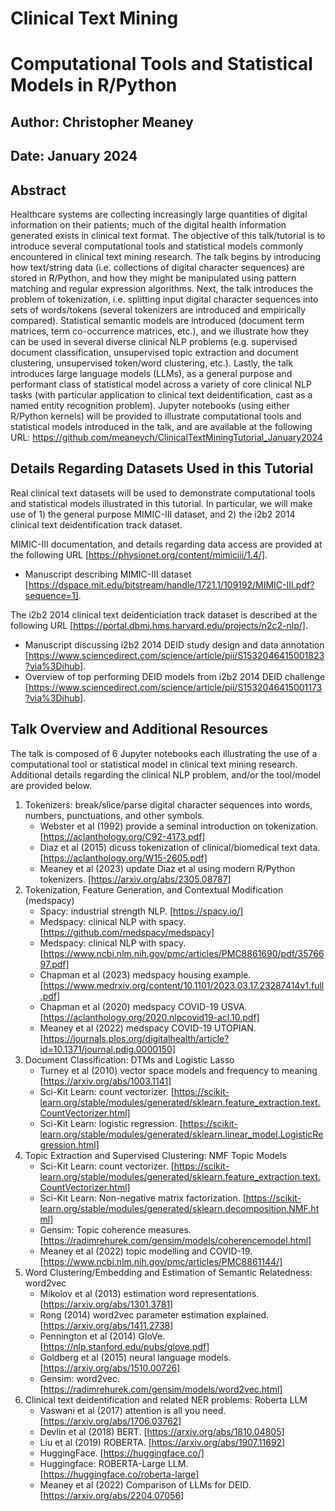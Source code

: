 # Clinical Text Mining 
# Computational Tools and Statistical Models in R/Python

## Author: Christopher Meaney

## Date: January 2024

## Abstract

Healthcare systems are collecting increasingly large quantities of digital information on their patients; much of the digital health information generated exists in clinical text format. The objective of this talk/tutorial is to introduce several computational tools and statistical models commonly encountered in clinical text mining research. The talk begins by introducing how text/string data (i.e. collections of digital character sequences) are stored in R/Python, and how they might be manipulated using pattern matching and regular expression algorithms. Next, the talk introduces the problem of tokenization, i.e. splitting input digital character sequences into sets of words/tokens (several tokenizers are introduced and empirically compared). Statistical semantic models are introduced (document term matrices, term co-occurrence matrices, etc.), and we illustrate how they can be used in several diverse clinical NLP problems (e.g. supervised document classification, unsupervised topic extraction and document clustering, unsupervised token/word clustering, etc.). Lastly, the talk introduces large language models (LLMs), as a general purpose and performant class of statistical model across a variety of core clinical NLP tasks (with particular application to clinical text deidentification, cast as a named entity recognition problem). Jupyter notebooks (using either R/Python kernels) will be provided to illustrate computational tools and statistical models introduced in the talk, and are available at the following URL: https://github.com/meaneych/ClinicalTextMiningTutorial_January2024

## Details Regarding Datasets Used in this Tutorial

Real clinical text datasets will be used to demonstrate computational tools and statistical models illustrated in this tutorial. In particular, we will make use of 1) the general purpose MIMIC-III dataset, and 2) the i2b2 2014 clinical text deidentification track dataset.

MIMIC-III documentation, and details regarding data access are provided at the following URL [https://physionet.org/content/mimiciii/1.4/]. 
- Manuscript describing MIMIC-III dataset [https://dspace.mit.edu/bitstream/handle/1721.1/109192/MIMIC-III.pdf?sequence=1]. 

The i2b2 2014 clinical text deidenticiation track dataset is described at the following URL [https://portal.dbmi.hms.harvard.edu/projects/n2c2-nlp/]. 
- Manuscript discussing i2b2 2014 DEID study design and data annotation [https://www.sciencedirect.com/science/article/pii/S1532046415001823?via%3Dihub]. 
- Overview of top performing DEID models from i2b2 2014 DEID challenge [https://www.sciencedirect.com/science/article/pii/S1532046415001173?via%3Dihub].

## Talk Overview and Additional Resources

The talk is composed of 6 Jupyter notebooks each illustrating the use of a computational tool or statistical model in clinical text mining research. Additional details regarding the clinical NLP problem, and/or the tool/model are provided below.

1. Tokenizers: break/slice/parse digital character sequences into words, numbers, punctuations, and other symbols.
   - Webster et al (1992) provide a seminal introduction on tokenization. [https://aclanthology.org/C92-4173.pdf]
   - Diaz et al (2015) dicuss tokenization of clinical/biomedical text data. [https://aclanthology.org/W15-2605.pdf]
   - Meaney et al (2023) update Diaz et al using modern R/Python tokenizers. [https://arxiv.org/abs/2305.08787]
2. Tokenization, Feature Generation, and Contextual Modification (medspacy)
   - Spacy: industrial strength NLP. [https://spacy.io/]
   - Medspacy: clinical NLP with spacy. [https://github.com/medspacy/medspacy]
   - Medspacy: clinical NLP with spacy. [https://www.ncbi.nlm.nih.gov/pmc/articles/PMC8861690/pdf/3576697.pdf]
   - Chapman et al (2023) medspacy housing example. [https://www.medrxiv.org/content/10.1101/2023.03.17.23287414v1.full.pdf]
   - Chapman et al (2020) medspacy COVID-19 USVA. [https://aclanthology.org/2020.nlpcovid19-acl.10.pdf]
   - Meaney et al (2022) medspacy COVID-19 UTOPIAN. [https://journals.plos.org/digitalhealth/article?id=10.1371/journal.pdig.0000150]
3. Document Classification: DTMs and Logistic Lasso
   - Turney et al (2010) vector space models and frequency to meaning [https://arxiv.org/abs/1003.1141]
   - Sci-Kit Learn: count vectorizer. [https://scikit-learn.org/stable/modules/generated/sklearn.feature_extraction.text.CountVectorizer.html]
   - Sci-Kit Learn: logistic regression. [https://scikit-learn.org/stable/modules/generated/sklearn.linear_model.LogisticRegression.html]
5. Topic Extraction and Supervised Clustering: NMF Topic Models
   - Sci-Kit Learn: count vectorizer. [https://scikit-learn.org/stable/modules/generated/sklearn.feature_extraction.text.CountVectorizer.html]
   - Sci-Kit Learn: Non-negative matrix factorization. [https://scikit-learn.org/stable/modules/generated/sklearn.decomposition.NMF.html]
   - Gensim: Topic coherence measures. [https://radimrehurek.com/gensim/models/coherencemodel.html]
   - Meaney et al (2022) topic modelling and COVID-19. [https://www.ncbi.nlm.nih.gov/pmc/articles/PMC8861144/]
6. Word Clustering/Embedding and Estimation of Semantic Relatedness: word2vec
   - Mikolov et al (2013) estimation word representations. [https://arxiv.org/abs/1301.3781]
   - Rong (2014) word2vec parameter estimation explained. [https://arxiv.org/abs/1411.2738]
   - Pennington et al (2014) GloVe. [https://nlp.stanford.edu/pubs/glove.pdf]
   - Goldberg et al (2015) neural language models. [https://arxiv.org/abs/1510.00726] 
   - Gensim: word2vec. [https://radimrehurek.com/gensim/models/word2vec.html]
7. Clinical text deidentification and related NER problems: Roberta LLM
   - Vaswani et al (2017) attention is all you need. [https://arxiv.org/abs/1706.03762]
   - Devlin et al (2018) BERT. [https://arxiv.org/abs/1810.04805]
   - Liu et al (2019) ROBERTA. [https://arxiv.org/abs/1907.11692]
   - HuggingFace. [https://huggingface.co/]
   - Huggingface: ROBERTA-Large LLM. [https://huggingface.co/roberta-large]
   - Meaney et al (2022) Comparison of LLMs for DEID. [https://arxiv.org/abs/2204.07056]


